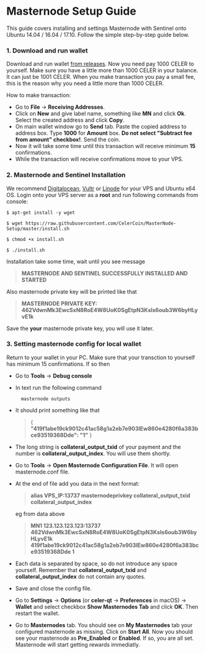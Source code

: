 # Masternode Setup Guide

This guide covers installing and  settings Masternode with Sentinel onto Ubuntu 14.04 / 16.04 / 17.10. Follow the simple step-by-step guide below. 

### 1. Download and run wallet

Download and run wallet [from releases](https://github.com/CelerCoin/celer/releases).
Now you need pay 1000 CELER to yourself. Make sure you have a little more than 1000 CELER in your balance. It can just be 1001 CELER. When you make
transaction you pay a small fee, this is the reason why you need
a little more than 1000 CELER.

How to make transaction:
- Go to **File** -> **Receiving Addresses**.
- Click on **New** and give label name, something like
**MN** and click **Ok**. Select the created address and click
**Copy**.
- On main wallet window go to **Send** tab. Paste the copied
address to address box. Type **1000** for **Amount** box. **Do not select "Subtract fee from amount" checkbox!**. Send the coin.
- Now it will take some time until this transaction will receive minimum **15** confirmations.
- While the transaction will receive confirmations move to your VPS.

### 2. Masternode and Sentinel Installation

We recommend [Digitalocean](http://digitalocean.com), [Vultr](https://www.vultr.com) or [Linode](https://www.linode.com) for your VPS and Ubuntu x64 OS. Login onto your VPS server as a **root** and run following commands from console:

    $ apt-get install -y wget

    $ wget https://raw.githubusercontent.com/CelerCoin/MasterNode-Setup/master/install.sh

    $ chmod +x install.sh

    $ ./install.sh

Installation take some time, wait until you see message
>**MASTERNODE AND SENTINEL SUCCESSFULLY INSTALLED AND STARTED**

Also masternode private key will be printed like that

>**MASTERNODE PRIVATE KEY: 462VdwnMk3EwcSxN8RoE4W8UoK0SgEtpN3KsIs6oub3W6byHLyvE1k**

Save the **your** masternode private key, you will use it later.

### 3. Setting masternode config for local wallet

Return to your wallet in your PC. Make sure that your transction to yourself has minimum 15 confirmations. If so then
- Go to **Tools** -> **Debug console**
- In text run the following command
 
        masternode outputs

- It should print something like that
    >{ **"419f1abe19ck9012c41ac58g1a2eb7e903lEw860e4280f6a383bce93519368Dde": "1"** }
- The long string is **collateral_output_txid** of your payment and the number is **collateral_output_index**. You will use them shortly.
- Go to **Tools** -> **Open Masternode Configuration File**. It will open masternode.conf file.
- At the end of file add you data in the next format:
    >**alias VPS_IP:13737 masternodeprivkey collateral_output_txid collateral_output_index**
    
    eg from data above
    
    >**MN1 123.123.123.123:13737 462VdwnMk3EwcSxN8RoE4W8UoK0SgEtpN3KsIs6oub3W6byHLyvE1k 419f1abe19ck9012c41ac58g1a2eb7e903lEw860e4280f6a383bce93519368Dde 1**
- Each data is separated by space, so do not introduce any space yourself. Remember that **collateral_output_txid** and **collateral_output_index** do not contain any quotes.
- Save and close the config file. 
- Go to **Settings** -> **Options** (or **celer-qt** -> **Preferences** in macOS) -> **Wallet** and select checkbox **Show Masternodes Tab** and click **OK**. Then restart the wallet.
- Go to **Masternodes** tab. You should see on **My Masternodes** tab your configured masternode as missing. Click on **Start All**. Now you should see your masternode as **Pre_Enabled** or **Enabled**. If so, you are all set. Masternode will start getting rewards immediatly.

